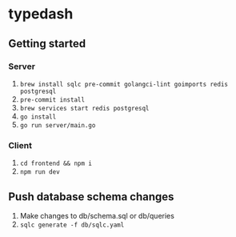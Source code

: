 # typedash

## Getting started

### Server

1. `brew install sqlc pre-commit golangci-lint goimports redis postgresql`
2. `pre-commit install`
3. `brew services start redis postgresql`
4. `go install`
5. `go run server/main.go`

### Client

1. `cd frontend && npm i`
2. `npm run dev`

## Push database schema changes

1. Make changes to db/schema.sql or db/queries
2. `sqlc generate -f db/sqlc.yaml`
